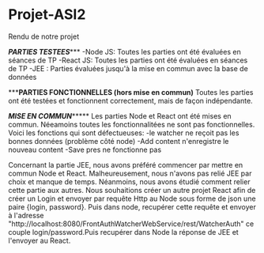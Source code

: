 # Projet-ASI2

Rendu de notre projet

*******************PARTIES TESTEES**********************
-Node JS: Toutes les parties ont été évaluées en séances de TP
-React JS: Toutes les parties ont été évaluées en séances de TP
-JEE : Parties évaluées jusqu'à la mise en commun avec la base de données


*******************PARTIES FONCTIONNELLES (hors mise en commun)****************
Toutes les parties ont été testées et fonctionnent correctement, mais de façon indépendante. 


*******************MISE EN COMMUN************************
Les parties Node et React ont été mises en commun. Néeamoins toutes les fonctionnalitées ne sont pas fonctionnelles.
Voici les fonctions qui sont défectueuses:
-le watcher ne reçoit pas les bonnes données (problème côté node)
-Add content n'enregistre le nouveau content
-Save pres ne fonctionne pas 

Concernant la partie JEE, nous avons préféré commencer par mettre en commun Node et React. Malheureusement, nous n'avons pas relié JEE 
par choix et manque de temps. Néanmoins, nous avons étudié comment relier cette partie aux autres. Nous souhaitions créer un autre projet
React afin de créer un Login et envoyer par requête Http au Node sous forme de json une paire {login, password}. Puis dans node, recupérer 
cette requête et envoyer à l'adresse "http://localhost:8080/FrontAuthWatcherWebService/rest/WatcherAuth" ce couple login/password.Puis recupérer
dans Node la réponse de JEE et l'envoyer au React.
